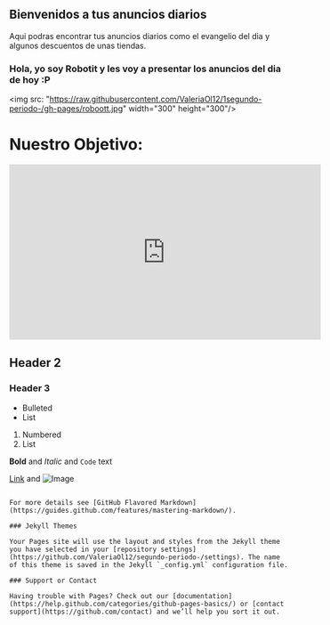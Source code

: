 ## Bienvenidos a tus anuncios diarios

Aqui podras encontrar tus anuncios diarios como el evangelio del dia y algunos descuentos de unas tiendas.
### Hola, yo soy Robotit y les voy a presentar los anuncios del dia de hoy :P
<img src: "https://raw.githubusercontent.com/ValeriaOl12/1segundo-periodo-/gh-pages/roboott.jpg" width="300" height="300"/>

# Nuestro Objetivo:

<iframe width="560" height="315" src="https://www.youtube.com/embed/FLo8Fsl-kPQ" frameborder="0" allow="accelerometer; autoplay; encrypted-media; gyroscope; picture-in-picture" allowfullscreen></iframe>

## Header 2
### Header 3

- Bulleted
- List

1. Numbered
2. List

**Bold** and _Italic_ and `Code` text

[Link](url) and ![Image](src)
```

For more details see [GitHub Flavored Markdown](https://guides.github.com/features/mastering-markdown/).

### Jekyll Themes

Your Pages site will use the layout and styles from the Jekyll theme you have selected in your [repository settings](https://github.com/ValeriaOl12/segundo-periodo-/settings). The name of this theme is saved in the Jekyll `_config.yml` configuration file.

### Support or Contact

Having trouble with Pages? Check out our [documentation](https://help.github.com/categories/github-pages-basics/) or [contact support](https://github.com/contact) and we’ll help you sort it out.

